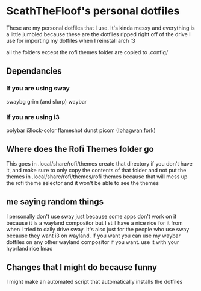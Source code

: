# ScathTheFloof's personal dotfiles

These are my personal dotfiles that I use.
It's kinda messy and everything is a little jumbled because these are the dotfiles ripped right off of the drive I use for importing my dotfiles when I reinstall arch :3

all the folders except the rofi themes folder are copied to .config/

## Dependancies 
### If you are using sway
swaybg
grim (and slurp)
waybar
### If you are using i3
polybar
i3lock-color
flameshot
dunst
picom ([Ibhagwan fork](https://github.com/ibhagwan/picom))

## Where does the Rofi Themes folder go
This goes in .local/share/rofi/themes create that directory if you don't have it, and make sure to only copy the contents of that folder and not put the themes in .local/share/rofi/themes/rofi themes because that will mess up the rofi theme selector and it won't be able to see the themes

## me saying random things
I personally don't use sway just because some apps don't work on it because it is a wayland compositor
but I still have a nice rice for it from when I tried to daily drive sway. It's also just for the people who use sway because they want i3 on wayland. If you want you can use my waybar dotfiles on any other wayland compositor if you want.
use it with your hyprland rice lmao


## Changes that I might do because funny
I might make an automated script that automatically installs the dotfiles
